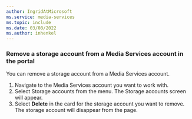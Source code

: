 ```yaml
---
author: IngridAtMicrosoft
ms.service: media-services 
ms.topic: include
ms.date: 03/08/2022
ms.author: inhenkel
---
```


### Remove a storage account from a Media Services account in the portal

You can remove a storage account from a Media Services account.

1. Navigate to the Media Services account you want to work with.
1. Select Storage accounts from the menu. The Storage accounts screen will appear.
1. Select **Delete** in the card for the storage account you want to remove. The storage account will disappear from the page.
